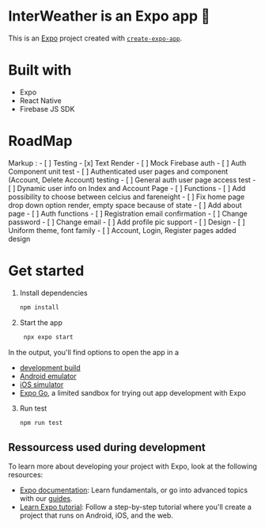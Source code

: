 # InterWeather is an Expo app 👋

This is an [Expo](https://expo.dev) project created with [`create-expo-app`](https://www.npmjs.com/package/create-expo-app).

# Built with
* Expo
* React Native
* Firebase JS SDK

# RoadMap
 Markup : - [ ] Testing
             - [x] Text Render
             - [ ] Mock Firebase auth 
                - [ ] Auth Component unit test
                - [ ] Authenticated user pages and component (Account, Delete Account) testing
                - [ ] General auth user page access test
                - [ ] Dynamic user info on Index and Account Page
         - [ ] Functions
            - [ ] Add possibility to choose between celcius and fareneight
            - [ ] Fix home page drop down option render, empty space because of state
            - [ ] Add about page
            - [ ] Auth functions
               - [ ] Registration email confirmation
               - [ ] Change password
               - [ ] Change email
               - [ ] Add profile pic support
         - [ ] Design
            - [ ] Uniform theme, font family
            - [ ] Account, Login, Register pages added design

# Get started 
1. Install dependencies

   ```bash
   npm install
   ```

2. Start the app

   ```bash
    npx expo start
   ```
In the output, you'll find options to open the app in a

- [development build](https://docs.expo.dev/develop/development-builds/introduction/)
- [Android emulator](https://docs.expo.dev/workflow/android-studio-emulator/)
- [iOS simulator](https://docs.expo.dev/workflow/ios-simulator/)
- [Expo Go](https://expo.dev/go), a limited sandbox for trying out app development with Expo

3. Run test
   ```bash
   npm run test
   ```
## Ressourcess used during development

To learn more about developing your project with Expo, look at the following resources:

- [Expo documentation](https://docs.expo.dev/): Learn fundamentals, or go into advanced topics with our [guides](https://docs.expo.dev/guides).
- [Learn Expo tutorial](https://docs.expo.dev/tutorial/introduction/): Follow a step-by-step tutorial where you'll create a project that runs on Android, iOS, and the web.

